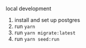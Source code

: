 local development

1. install and set up postgres
2. run `yarn`
3. run `yarn migrate:latest`
4. run `yarn seed:run`
